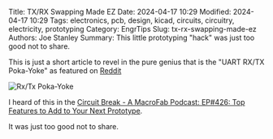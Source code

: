 Title: TX/RX Swapping Made EZ
Date: 2024-04-17 10:29
Modified: 2024-04-17 10:29
Tags: electronics, pcb, design, kicad, circuits, circuitry, electricity, prototyping
Category: EngrTips
Slug: tx-rx-swapping-made-ez
Authors: Joe Stanley
Summary: This little prototyping "hack" was just too good not to share.

This is just a short article to revel in the pure genius that is the "UART RX/TX Poka-Yoke" as featured on
[Reddit](https://www.reddit.com/r/electronics/comments/1anceqy/rx_tx_routing_woes_be_gone/)

![Rx/Tx Poka-Yoke](https://preview.redd.it/rx-tx-routing-woes-be-gone-v0-reic232k6qhc1.jpeg)

I heard of this in the
[Circuit Break - A MacroFab Podcast: EP#426: Top Features to Add to Your Next Prototype](https://www.macrofab.com/podcasts/prototype-top-features-to-add/).

It was just too good not to share.